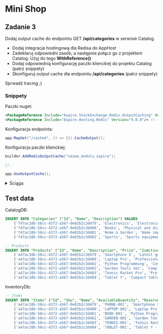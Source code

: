 # Mini Shop

## Zadanie 3
Dodaj output cache do endpointu GET **/api/categories** w serwisie Catalog.

- Dodaj integracje hostingową dla Redisa do AppHost
- Zadeklaruj odpowiedni zasób, a następnie połącz go z projektem Catalog. Użyj do tego **WithReference()**
- Dodaj odpowiednią konfigurację paczki klienckiej do projektu Catalog (patrz snippety)
- Skonfiguruj output cache dla endpointu **/api/categories** (patrz snippety)

Sprwadź tracing ;)

### Snippety

Paczki nuget:
```xml
<PackageReference Include="Aspire.StackExchange.Redis.OutputCaching" Version="9.0.0" /> <!--integracja kliencka-->
<PackageReference Include="Aspire.Hosting.Redis" Version="9.0.0"/> <!--integracja hostingowa-->
```

Konfiguracja endpointa:
```csharp
app.MapGet("/cached", () => {}).CacheOutput();
```

Konfiguracja paczki klienckiej:

```csharp
builder.AddRedisOutputCache("nazwa_modulu_aspire");

//..

app.UseOutputCache();
```

<details>
<summary>Ściąga:</summary>

Hosting:
```csharp
var redis = builder.AddRedis("redis")
    .WithLifetime(ContainerLifetime.Persistent);

cachedApi.WithReference(redis);
```

</details>

## Test data

CatalogDB:
```sql
INSERT INTO "Categories" ("Id", "Name", "Description") VALUES
    ('f47ac10b-58cc-4372-a567-0e02b2c3d479', 'Electronics', 'Electronic devices and accessories'),
    ('f47ac10b-58cc-4372-a567-0e02b2c3d480', 'Books', 'Physical and digital books'),
    ('f47ac10b-58cc-4372-a567-0e02b2c3d481', 'Home & Garden', 'Home improvement and garden supplies'),
    ('f47ac10b-58cc-4372-a567-0e02b2c3d482', 'Sports', 'Sports equipment and accessories');

-- Products
INSERT INTO "Products" ("Id", "Name", "Description", "Price", "IsActive", "CategoryId", "Tags") VALUES
    ('a47ac10b-58cc-4372-a567-0e02b2c3d479', 'Smartphone X', 'Latest generation smartphone with advanced features', 999.99, true, 'f47ac10b-58cc-4372-a567-0e02b2c3d479', ARRAY['electronics', 'mobile', 'smartphone']),
    ('a47ac10b-58cc-4372-a567-0e02b2c3d480', 'Laptop Pro', 'Professional laptop for demanding users', 1499.99, true, 'f47ac10b-58cc-4372-a567-0e02b2c3d479', ARRAY['electronics', 'computer', 'laptop']),
    ('a47ac10b-58cc-4372-a567-0e02b2c3d481', 'Python Programming', 'Comprehensive guide to Python programming', 49.99, true, 'f47ac10b-58cc-4372-a567-0e02b2c3d480', ARRAY['programming', 'education', 'software']),
    ('a47ac10b-58cc-4372-a567-0e02b2c3d482', 'Garden Tools Set', 'Complete set of essential garden tools', 129.99, true, 'f47ac10b-58cc-4372-a567-0e02b2c3d481', ARRAY['garden', 'tools', 'outdoor']),
    ('a47ac10b-58cc-4372-a567-0e02b2c3d483', 'Tennis Racket Pro', 'Professional grade tennis racket', 199.99, true, 'f47ac10b-58cc-4372-a567-0e02b2c3d482', ARRAY['sports', 'tennis', 'equipment']),
    ('a47ac10b-58cc-4372-a567-0e02b2c3d484', 'Tablet Y', 'Compact tablet for entertainment', 299.99, false, 'f47ac10b-58cc-4372-a567-0e02b2c3d479', ARRAY['electronics', 'tablet', 'mobile']);
```
InventoryDb:
```sql
-- Items
INSERT INTO "Items" ("Id", "Sku", "Name", "AvailableQuantity", "ReservedQuantity", "Price", "CreatedAt", "UpdatedAt") VALUES
    ('a47ac10b-58cc-4372-a567-0e02b2c3d479', 'PHONE-001', 'Smartphone X - 128GB Black', 50, 5, 999.99, '2024-02-18 10:00:00+00', '2024-02-18 10:00:00+00'),
    ('a47ac10b-58cc-4372-a567-0e02b2c3d480', 'LAPTOP-001', 'Laptop Pro - 16GB/512GB', 20, 2, 1499.99, '2024-02-18 10:00:00+00', '2024-02-18 10:00:00+00'),
    ('a47ac10b-58cc-4372-a567-0e02b2c3d481', 'BOOK-001', 'Python Programming - Hardcover', 100, 10, 49.99, '2024-02-18 10:00:00+00', '2024-02-18 10:00:00+00'),
    ('a47ac10b-58cc-4372-a567-0e02b2c3d482', 'GARDEN-001', 'Garden Tools Set - Basic', 30, 0, 129.99, '2024-02-18 10:00:00+00', '2024-02-18 10:00:00+00'),
    ('a47ac10b-58cc-4372-a567-0e02b2c3d483', 'TENNIS-001', 'Tennis Racket Pro - Adult', 25, 2, 199.99, '2024-02-18 10:00:00+00', '2024-02-18 10:00:00+00'),
    ('a47ac10b-58cc-4372-a567-0e02b2c3d484', 'TABLET-001', 'Tablet Y - 64GB', 0, 0, 299.99, '2024-02-18 10:00:00+00', '2024-02-18 10:00:00+00');

```